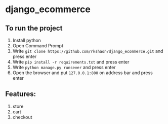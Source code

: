 # django_ecommerce

## To run the project
1. Install python
2. Open Command Prompt
3. Write `git clone https://github.com/rkshaon/django_ecommerce.git` and press enter
4. Write `pip install -r requirements.txt` and press enter
5. Write `python manage.py runsever` and press enter
6. Open the browser and put `127.0.0.1:800` on address bar and press enter


## Features:
1. store
2. cart
3. checkout

<!-- https://github.com/justdjango/django_project_boilerplate/edit/master/README.md -->
